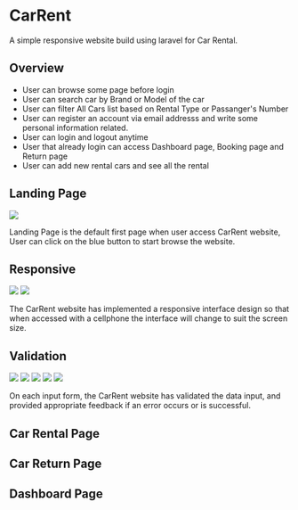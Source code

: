 # CarRent

A simple responsive website build using laravel for Car Rental.

## Overview

- User can browse some page before login
- User can search car by Brand or Model of the car
- User can filter All Cars list based on Rental Type or Passanger's Number
- User can register an account via email addresss and write some personal information related.
- User can login and logout anytime
- User that already login can access Dashboard page, Booking page and Return page
- User can add new rental cars and see all the rental

## Landing Page

![](/public/img/screenshots/landing_page.png)

Landing Page is the default first page when user access CarRent website, User can click on the blue button to start browse the website.


## Responsive

![](/public/img/screenshots/landing_page_phone.png)
![](/public/img/screenshots/carRental_page_phone_1.png)

The CarRent website has implemented a responsive interface design so that when accessed with a cellphone the interface will change to suit the screen size.


## Validation

![](/public/img/screenshots/validation_noinput.png)
![](/public/img/screenshots/validation_invalidemail.png)
![](/public/img/screenshots/validation_wrongemailpassword.png)
![](/public/img/screenshots/validation_registrationcomplete.png)
![](/public/img/screenshots/validation_addednewcar.png)

On each input form, the CarRent website has validated the data input, and provided appropriate feedback if an error occurs or is successful.


## Car Rental Page

## Car Return Page

## Dashboard Page


